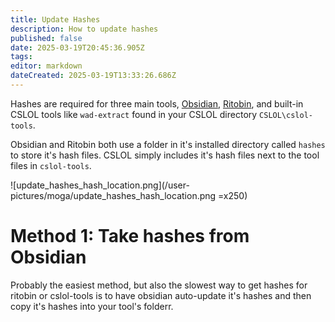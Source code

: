 ```yaml
---
title: Update Hashes
description: How to update hashes
published: false
date: 2025-03-19T20:45:36.905Z
tags: 
editor: markdown
dateCreated: 2025-03-19T13:33:26.686Z
---
```


Hashes are required for three main tools, [Obsidian](https://github.com/Crauzer/Obsidian), [Ritobin](/https://github.com/moonshadow565/ritobin/releases), and built-in CSLOL tools like `wad-extract` found in your CSLOL directory `CSLOL\cslol-tools`.

Obsidian and Ritobin both use a folder in it's installed directory called `hashes` to store it's hash files. CSLOL simply includes it's hash files next to the tool files in `cslol-tools`.

![update_hashes_hash_location.png](/user-pictures/moga/update_hashes_hash_location.png =x250)

# Method 1: Take hashes from Obsidian

Probably the easiest method, but also the slowest way to get hashes for ritobin or cslol-tools is to have obsidian auto-update it's hashes and then copy it's hashes into your tool's folderr.

